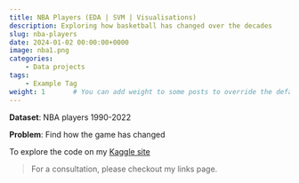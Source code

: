 ```yaml
---
title: NBA Players (EDA | SVM | Visualisations)
description: Exploring how basketball has changed over the decades
slug: nba-players
date: 2024-01-02 00:00:00+0000
image: nba1.png
categories:
    - Data projects
tags:
    - Example Tag
weight: 1       # You can add weight to some posts to override the default sorting (date descending)
---
```


**Dataset**: NBA players 1990-2022 

**Problem**: Find how the game has changed

To explore the code on my [Kaggle site](https://www.kaggle.com/code/wilomentena/nba-players-eda-svm-visualisations)

> For a consultation, please checkout my links page.
